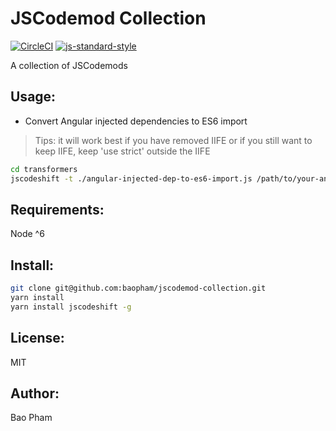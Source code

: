 JSCodemod Collection
==========

[![CircleCI](https://circleci.com/gh/baopham/jscodemod-collection.svg?style=svg)](https://circleci.com/gh/baopham/jscodemod-collection)
[![js-standard-style](https://img.shields.io/badge/code%20style-standard-brightgreen.svg)](http://standardjs.com/) 

A collection of JSCodemods


Usage:
------

* Convert Angular injected dependencies to ES6 import

> Tips: it will work best if you have removed IIFE or if you still want to keep IIFE, keep 'use strict' outside the IIFE

```bash
cd transformers
jscodeshift -t ./angular-injected-dep-to-es6-import.js /path/to/your-angular-file.js --config='./config.example'
```


Requirements:
-------------
Node ^6

Install:
--------

```bash
git clone git@github.com:baopham/jscodemod-collection.git
yarn install
yarn install jscodeshift -g
```

License:
--------
MIT

Author:
-------
Bao Pham

